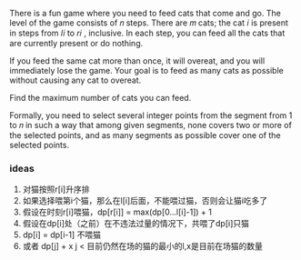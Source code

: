 There is a fun game where you need to feed cats that come and go. The level of the game consists of 𝑛
 steps. There are 𝑚
 cats; the cat 𝑖
 is present in steps from 𝑙𝑖
 to 𝑟𝑖
, inclusive. In each step, you can feed all the cats that are currently present or do nothing.

If you feed the same cat more than once, it will overeat, and you will immediately lose the game. Your goal is to feed as many cats as possible without causing any cat to overeat.

Find the maximum number of cats you can feed.

Formally, you need to select several integer points from the segment from 1
 to 𝑛
 in such a way that among given segments, none covers two or more of the selected points, and as many segments as possible cover one of the selected points.


### ideas
1. 对猫按照r[i]升序排
2. 如果选择喂第i个猫，那么在l[i]后面，不能喂过猫，否则会让猫i吃多了
3. 假设在时刻r[i]喂猫，dp[r[i]] = max(dp[0...l[i]-1]) + 1
4. 假设在dp[i]处（之前）在不违法过量的情况下，共喂了dp[i]只猫
5. dp[i] = dp[i-1] 不喂猫
6. 或者 dp[j] + x j < 目前仍然在场的猫的最小的l,x是目前在场猫的数量